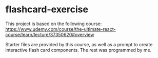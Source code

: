 # flashcard-exercise


This project is based on the following course: https://www.udemy.com/course/the-ultimate-react-course/learn/lecture/37350620#overview  

Starter files are provided by this course, as well as a prompt to create interactive flash card components. The rest was programmed by me.

